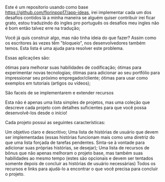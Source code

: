 Este é um repositorio usando como base https://github.com/florinpop17/app-ideas, irei implementar cada um dos desafios contidos lá a minha maneira se alguém quiser contribuir irei ficar grato, estou traduzindo do ingles pro português os desafios meu ingles não é bom então talvez erre na tradução;


Você já quis construir algo, mas não tinha ideia do que fazer? Assim como os escritores às vezes têm "bloqueio", nos desenvolvedores também temos. 
Esta lista é uma ajuda para resolver este problema.

Essas aplicações são:

ótimas para melhorar suas habilidades de codificação;
ótimas para experimentar novas tecnologias;
ótimas para adicionar ao seu portfólio para impressionar seu próximo empregador/cliente;
ótimas para usar como exemplos em tutoriais (artigos ou vídeos);

São faceis de se implementarem e extender recursos

Esta não é apenas uma lista simples de projetos, mas uma coleção que descreve cada projeto com detalhes suficientes para que você possa desenvolvê-los desde o início!

Cada projeto possui as seguintes características:

Um objetivo claro e descritivo;
Uma lista de histórias de usuário que devem ser implementadas (essas histórias funcionam mais como uma diretriz do que uma lista forçada de tarefas pendentes. Sinta-se à vontade para adicionar suas próprias histórias, se desejar);
Uma lista de recursos de bônus que não apenas melhoram o projeto base, mas também suas habilidades ao mesmo tempo (estes são opcionais e devem ser tentados somente depois de concluir as histórias de usuário necessárias)
Todos os recursos e links para ajudá-lo a encontrar o que você precisa para concluir o projeto.
